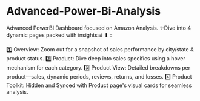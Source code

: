 # Advanced-Power-Bi-Analysis
 Advanced PowerBI Dashboard focused on Amazon Analysis. 
 ✨Dive into 4 dynamic pages packed with insights📊 ⬇ :

1️⃣ Overview: Zoom out for a snapshot of sales performance by city/state & product status.
2️⃣ Product: Dive deep into sales specifics using a hover mechanism for each category.
3️⃣ Product View: Detailed breakdowns per product—sales, dynamic periods, reviews, returns, and losses.
4️⃣ Product Toolkit: Hidden and Synced with Product page's visual cards for seamless analysis.
